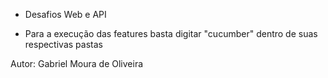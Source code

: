 - Desafios Web e API

- Para a execução das features basta digitar "cucumber" dentro de suas respectivas pastas

Autor: Gabriel Moura de Oliveira
